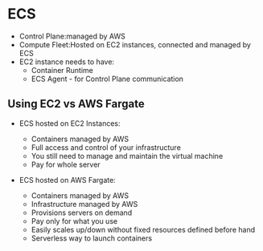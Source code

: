 # ECS
* Control Plane:managed by AWS
* Compute Fleet:Hosted on EC2 instances, connected and managed by ECS
* EC2 instance needs to have:
  * Container Runtime
  * ECS Agent - for Control Plane communication

## Using EC2 vs AWS Fargate
* ECS hosted on EC2 Instances:
  * Containers managed by AWS
  * Full access and control of your infrastructure
  * You still need to manage and maintain the virtual machine
  * Pay for whole server

* ECS hosted on AWS Fargate:
  * Containers managed by AWS
  * Infrastructure managed by AWS
  * Provisions servers on demand
  * Pay only for what you use
  * Easily scales up/down without fixed resources defined before hand
  * Serverless way to launch containers
